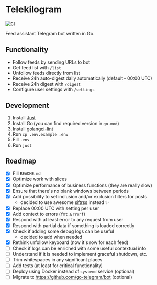 # Telekilogram

[![CI](https://github.com/hu553in/telekilogram/actions/workflows/ci.yml/badge.svg)](https://github.com/hu553in/telekilogram/actions/workflows/ci.yml)

Feed assistant Telegram bot written in Go.

## Functionality

- Follow feeds by sending URLs to bot
- Get feed list with `/list`
- Unfollow feeds directly from list
- Receive 24h auto-digest daily automatically (default - 00:00 UTC)
- Receive 24h digest with `/digest`
- Configure user settings with `/settings`

## Development

1. Install [Just](https://just.systems/)
1. Install Go (you can find required version in `go.mod`)
1. Install [golangci-lint](https://golangci-lint.run/)
1. Run `cp .env.example .env`
1. Fill `.env`
1. Run `just`

## Roadmap

- [x] Fill `README.md`
- [x] Optimize work with slices
- [x] Optimize performance of business functions (they are really slow)
- [x] Ensure that there's no blank windows between periods
- [x] Add possibility to set inclusion and/or exclusion filters for posts
  - decided to use awesome [siftrss](https://siftrss.com/) instead ✨
- [x] Replace 00:00 UTC with setting per user
- [x] Add context to errors (`fmt.Errorf`)
- [x] Respond with at least error to any request from user
- [x] Respond with partial data if something is loaded correctly
- [x] Check if adding some debug logs can be useful
  - decided to add when needed
- [x] Rethink unfollow keyboard (now it's row for each feed)
- [ ] Check if logs can be enriched with some useful contextual info
- [ ] Understand if it is needed to implement graceful shutdown, etc.
- [ ] Trim whitespaces in any significant places
- [ ] Add tests (at least for critical functionality)
- [ ] Deploy using Docker instead of `systemd` service (optional)
- [ ] Migrate to https://github.com/go-telegram/bot (optional)
